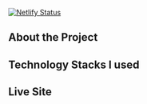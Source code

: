 [![Netlify Status](https://api.netlify.com/api/v1/badges/cd216ae2-8822-4a9b-acb1-1c0a1e754514/deploy-status)](https://app.netlify.com/sites/dettmer/deploys)

## About the Project

## Technology Stacks I used

## Live Site
